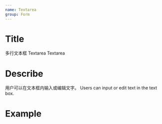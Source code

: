 ```yaml
---
name: Textarea
group: Form
---
```


# Title

多行文本框 Textarea
Textarea

# Describe

用户可以在文本框内输入或编辑文字。
Users can input or edit text in the text box.

# Example

<code src="./__example__/s-001-base.tsx"></code>
<code src="./__example__/s-002-size.tsx"></code>
<code src="./__example__/s-003-autosize.tsx"></code>
<code src="./__example__/s-004-info.tsx"></code>
<code src="./__example__/s-006-footer.tsx"></code>
